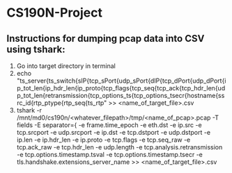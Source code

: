 # CS190N-Project

## Instructions for dumping pcap data into CSV using tshark:
  1. Go into target directory in terminal
  2. echo "ts_server{ts_switch{sIP{tcp_sPort{udp_sPort{dIP{tcp_dPort{udp_dPort{ip_tot_len{ip_hdr_len{ip_proto{tcp_flags{tcp_seq{tcp_ack{tcp_hdr_len{udp_tot_len{retransmission{tcp_options_ts{tcp_options_tsecr{hostname{ssrc_id{rtp_ptype{rtp_seq{ts_rtp" >> <name_of_target_file>.csv
  3. tshark -r /mnt/md0/cs190n/<whatever_filepath>/tmp/<name_of_pcap>.pcap -T fields -E separator={ -e frame.time_epoch -e eth.dst -e ip.src -e tcp.srcport -e udp.srcport -e ip.dst -e tcp.dstport -e udp.dstport -e ip.len -e ip.hdr_len -e ip.proto -e tcp.flags -e tcp.seq_raw -e tcp.ack_raw -e tcp.hdr_len -e udp.length -e tcp.analysis.retransmission -e tcp.options.timestamp.tsval -e tcp.options.timestamp.tsecr -e tls.handshake.extensions_server_name >>  <name_of_target_file>.csv

